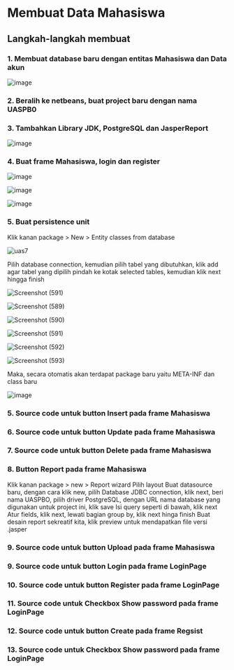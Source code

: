 # Membuat Data Mahasiswa
## Langkah-langkah membuat 
### 1. Membuat database baru dengan entitas Mahasiswa dan Data akun

![image](https://github.com/user-attachments/assets/f9384b8a-1f9e-4b1a-aa19-28d717769da7)

### 2. Beralih ke netbeans, buat project baru dengan nama UASPB0
### 3. Tambahkan Library JDK, PostgreSQL dan JasperReport

![image](https://github.com/user-attachments/assets/daf43fcf-918a-4797-8ef8-9a85f81075f8)

### 4. Buat frame Mahasiswa, login dan register

![image](https://github.com/user-attachments/assets/6f07f2bf-1f0f-4c9b-b9e2-55b8873e9914)

![image](https://github.com/user-attachments/assets/d5c01918-ae7f-4324-81bb-0cdaf47ec020)

![image](https://github.com/user-attachments/assets/2d3e0bb1-a92a-4963-8359-beee4022af3f)

### 5. Buat persistence unit
Klik kanan package > New > Entity classes from database

![uas7](https://github.com/user-attachments/assets/02282d26-b824-47e0-89d8-e9ed4f65b7db)

Pilih database connection, kemudian pilih tabel yang dibutuhkan, klik add agar tabel yang dipilih pindah ke kotak selected tables, kemudian klik next hingga finish

![Screenshot (591)](https://github.com/user-attachments/assets/1bf3d960-8f73-4fc8-bb94-54bf9158c6d9)

![Screenshot (589)](https://github.com/user-attachments/assets/d461299a-dc8b-4436-ab77-848cd53c8156)

![Screenshot (590)](https://github.com/user-attachments/assets/7c3fcb03-b3d5-40ad-a355-0dd4ff5e8a0f)

![Screenshot (591)](https://github.com/user-attachments/assets/14e9a1f0-b1b9-4d6f-856c-6109af845359)

![Screenshot (592)](https://github.com/user-attachments/assets/d1e63db7-5ffe-4dca-8b21-627c837619aa)

![Screenshot (593)](https://github.com/user-attachments/assets/0ace351a-26df-40a5-8dc6-c6dc9d616602)

Maka, secara otomatis akan terdapat package baru yaitu META-INF dan class baru

![image](https://github.com/user-attachments/assets/f6e88665-d94d-47df-8ea5-28edf5b44599)

### 5. Source code untuk button Insert pada frame Mahasiswa
### 6. Source code untuk button Update pada frame Mahasiswa
### 7. Source code untuk button Delete pada frame Mahasiswa
### 8. Button Report pada frame Mahasiswa
Klik kanan package > new > Report wizard
Pilih layout
Buat datasource baru, dengan cara klik new, pilih Database JDBC connection, klik next, beri nama UASPBO, pilih driver PostgreSQL, dengan URL nama database yang digunakan untuk project ini, klik save
Isi query seperti di bawah, klik next	
Atur fields, klik next, lewati bagian group by, klik next hinga finish
Buat desain report sekreatif kita, klik preview untuk mendapatkan file versi .jasper
### 9. Source code untuk button Upload pada frame Mahasiswa
### 9. Source code untuk button Login pada frame LoginPage
### 10. Source code untuk button Register pada frame LoginPage
### 11. Source code untuk Checkbox Show password pada frame LoginPage
### 12. Source code untuk button Create pada frame Regsist
### 13. Source code untuk Checkbox Show password pada frame LoginPage


